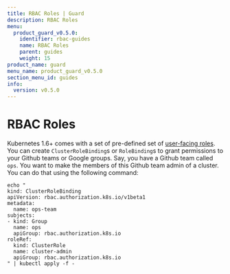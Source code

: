 ```yaml
---
title: RBAC Roles | Guard
description: RBAC Roles
menu:
  product_guard_v0.5.0:
    identifier: rbac-guides
    name: RBAC Roles
    parent: guides
    weight: 15
product_name: guard
menu_name: product_guard_v0.5.0
section_menu_id: guides
info:
  version: v0.5.0
---
```


# RBAC Roles

Kubernetes 1.6+ comes with a set of pre-defined set of [user-facing roles](https://kubernetes.io/docs/admin/authorization/rbac/#user-facing-roles). You can create `ClusterRoleBinding`s or `RoleBinding`s to grant permissions to your Github teams or Google groups. Say, you have a Github team called `ops`. You want to make the members of this Github team admin of a cluster. You can do that using the following command:

```console
echo "
kind: ClusterRoleBinding
apiVersion: rbac.authorization.k8s.io/v1beta1
metadata:
  name: ops-team
subjects:
- kind: Group
  name: ops
  apiGroup: rbac.authorization.k8s.io
roleRef:
  kind: ClusterRole
  name: cluster-admin
  apiGroup: rbac.authorization.k8s.io
" | kubectl apply -f -
```
